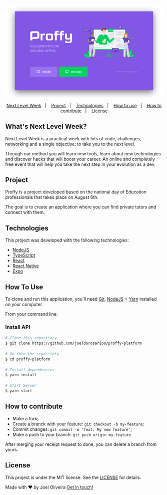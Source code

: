 <img src=".github/thumbnail.png" />

<p align="center">
	<a href="#whats-next-level-week">Next Level Week</a>&nbsp;&nbsp;&nbsp;|&nbsp;&nbsp;&nbsp;
	<a href="#project">Project</a>&nbsp;&nbsp;&nbsp;|&nbsp;&nbsp;&nbsp;
	<a href="#technologies">Technologies</a>&nbsp;&nbsp;&nbsp;|&nbsp;&nbsp;&nbsp;
	<a href="#how-to-use">How to use</a>&nbsp;&nbsp;&nbsp;|&nbsp;&nbsp;&nbsp;
	<a href="#how-to-contribute">How to contribute</a>&nbsp;&nbsp;&nbsp;|&nbsp;&nbsp;&nbsp;
	<a href="#license">License</a>
</p>

## What's Next Level Week?

Next Level Week is a practical week with lots of code, challenges, networking and a single objective: to take you to the next level.

Through our method you will learn new tools, learn about new technologies and discover hacks that will boost your career. An online and completely free event that will help you take the next step in your evolution as a dev.

## Project

Proffy is a project developed based on the national day of Education professionals that takes place on August 6th.

The goal is to create an application where you can find private tutors and connect with them.

## Technologies

This project was developed with the following technologies:

- [NodeJS](https://nodejs.org/)
- [TypeScript](https://www.typescriptlang.org/)
- [React](https://reactjs.org)
- [React Native](https://facebook.github.io/react-native/)
- [Expo](https://expo.io/)

## How To Use

To clone and run this application, you'll need [Git](https://git-scm.com), [NodeJS](https://nodejs.org/) + [Yarn](https://yarnpkg.com/) installed on your computer.

From your command line:

### Install API

```bash
# Clone this repository
$ git clone https://github.com/joeldorosarioo/proffy-platform

# Go into the repository
$ cd proffy-platform

# Install dependencies
$ yarn install

# Start Server
$ yarn start

```

## How to contribute

- Make a fork;
- Create a branck with your feature: `git checkout -b my-feature`;
- Commit changes: `git commit -m 'feat: My new feature'`;
- Make a push to your branch: `git push origin my-feature`.

After merging your receipt request to done, you can delete a branch from yours.

## License

This project is under the MIT license. See the [LICENSE](https://github.com/joeldorosarioo/proffy-platform/blob/master/LICENSE) for details.

Made with ♥ by Joel Oliveira [Get in touch!](https://www.linkedin.com/in/joeldorosarioo/)
